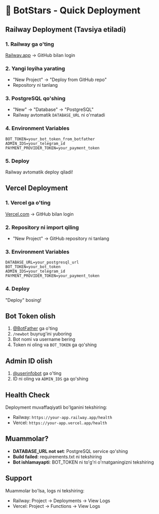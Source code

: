# 🚀 BotStars - Quick Deployment

## Railway Deployment (Tavsiya etiladi)

### 1. Railway ga o'ting
[Railway.app](https://railway.app) → GitHub bilan login

### 2. Yangi loyiha yarating
- "New Project" → "Deploy from GitHub repo"
- Repository ni tanlang

### 3. PostgreSQL qo'shing
- "New" → "Database" → "PostgreSQL"
- Railway avtomatik `DATABASE_URL` ni o'rnatadi

### 4. Environment Variables
```
BOT_TOKEN=your_bot_token_from_botfather
ADMIN_IDS=your_telegram_id
PAYMENT_PROVIDER_TOKEN=your_payment_token
```

### 5. Deploy
Railway avtomatik deploy qiladi!

## Vercel Deployment

### 1. Vercel ga o'ting
[Vercel.com](https://vercel.com) → GitHub bilan login

### 2. Repository ni import qiling
- "New Project" → GitHub repository ni tanlang

### 3. Environment Variables
```
DATABASE_URL=your_postgresql_url
BOT_TOKEN=your_bot_token
ADMIN_IDS=your_telegram_id
PAYMENT_PROVIDER_TOKEN=your_payment_token
```

### 4. Deploy
"Deploy" bosing!

## Bot Token olish

1. [@BotFather](https://t.me/BotFather) ga o'ting
2. `/newbot` buyrug'ini yuboring
3. Bot nomi va username bering
4. Token ni oling va `BOT_TOKEN` ga qo'shing

## Admin ID olish

1. [@userinfobot](https://t.me/userinfobot) ga o'ting
2. ID ni oling va `ADMIN_IDS` ga qo'shing

## Health Check

Deployment muvaffaqiyatli bo'lganini tekshiring:
- Railway: `https://your-app.railway.app/health`
- Vercel: `https://your-app.vercel.app/health`

## Muammolar?

- **DATABASE_URL not set**: PostgreSQL service qo'shing
- **Build failed**: requirements.txt ni tekshiring
- **Bot ishlamayapti**: BOT_TOKEN ni to'g'ri o'rnatganingizni tekshiring

## Support

Muammolar bo'lsa, logs ni tekshiring:
- Railway: Project → Deployments → View Logs
- Vercel: Project → Functions → View Logs
